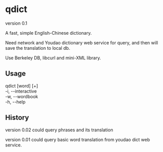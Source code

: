qdict
=====

version 0.1

A fast, simple English-Chinese dictionary.

Need network and Youdao dictionary web service for query, and then will save the translation to local db.

Use Berkeley DB, libcurl and mini-XML library.

Usage
-----

qdict [word] [+]  
-i, --interactive  
-w, --wordbook  
-h, --help  

History
-----
version 0.02
  could query phrases and its translation

version 0.01
  could query basic word translation from youdao dict web service.



